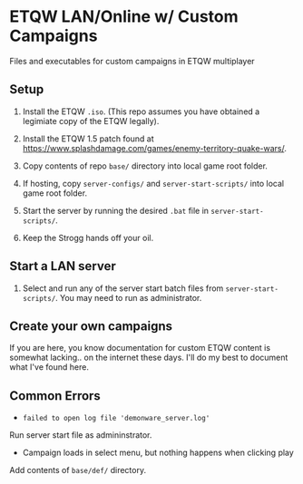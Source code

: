 # ETQW LAN/Online w/ Custom Campaigns
Files and executables for custom campaigns in ETQW multiplayer

## Setup

1. Install the ETQW `.iso`. (This repo assumes you have obtained a legimiate copy of the ETQW legally).

2. Install the ETQW 1.5 patch found at https://www.splashdamage.com/games/enemy-territory-quake-wars/.

3. Copy contents of repo `base/` directory into local game root folder.

4. If hosting, copy `server-configs/` and `server-start-scripts/` into local game root folder.

5. Start the server by running the desired `.bat` file in `server-start-scripts/`.

6. Keep the Strogg hands off your oil.


## Start a LAN server

1. Select and run any of the server start batch files from `server-start-scripts/`. You may need to run as administrator.


## Create your own campaigns

If you are here, you know documentation for custom ETQW content is somewhat lacking.. on the internet these days. I'll do my best to document what 
I've found here.


## Common Errors


- `failed to open log file 'demonware_server.log'`

Run server start file as admininstrator.

- Campaign loads in select menu, but nothing happens when clicking play

Add contents of `base/def/` directory.